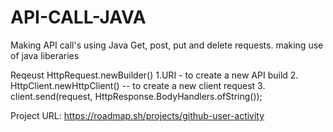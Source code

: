 # API-CALL-JAVA

Making API call's using Java 
Get, post, put and delete requests.
making use of java liberaries 

Reqeust
HttpRequest.newBuilder()
  1.URI - to create a new API build 
  2. HttpClient.newHttpClient() -- to create a new client request
  3. client.send(request, HttpResponse.BodyHandlers.ofString());
  

Project URL: https://roadmap.sh/projects/github-user-activity
